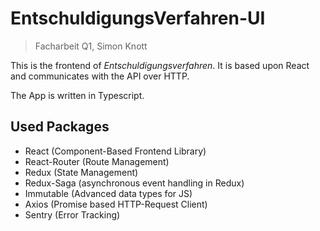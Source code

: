 # EntschuldigungsVerfahren-UI
> Facharbeit Q1, Simon Knott

This is the frontend of *Entschuldigungsverfahren*.
It is based upon React and communicates with the API over HTTP.

The App is written in Typescript.

## Used Packages
- React (Component-Based Frontend Library)
- React-Router (Route Management)
- Redux (State Management)
- Redux-Saga (asynchronous event handling in Redux)
- Immutable (Advanced data types for JS)
- Axios (Promise based HTTP-Request Client)
- Sentry (Error Tracking)
